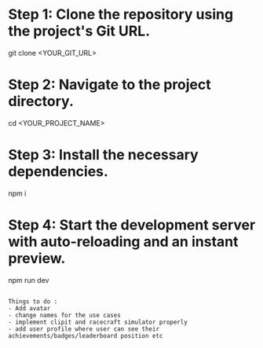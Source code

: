 # Step 1: Clone the repository using the project's Git URL.
git clone <YOUR_GIT_URL>

# Step 2: Navigate to the project directory.
cd <YOUR_PROJECT_NAME>

# Step 3: Install the necessary dependencies.
npm i

# Step 4: Start the development server with auto-reloading and an instant preview.
npm run dev
```

Things to do :
- Add avatar
- change names for the use cases
- implement clipit and racecraft simulator properly
- add user profile where user can see their achievements/badges/leaderboard position etc

